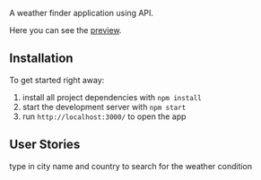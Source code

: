 

A weather finder application using API.

Here you can see the [preview](https://huys952759.github.io/Weather-App/).

## Installation

To get started right away:

1. install all project dependencies with ``` npm install ```
2. start the development server with ``` npm start ```
3. run ``` http://localhost:3000/ ``` to open the app

## User Stories

type in city name and country to search for the weather condition


